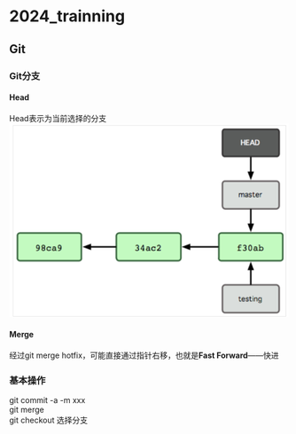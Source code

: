 # 2024_trainning
## Git
###  Git分支
####  Head
Head表示为当前选择的分支
![](https://github.com/linyihan9/2024_trainning/blob/main/img/image.png)
####  Merge
经过git merge hotfix，可能直接通过指针右移，也就是**Fast Forward**——快进



###  基本操作
git commit -a -m xxx  
git merge  
git checkout  选择分支  
